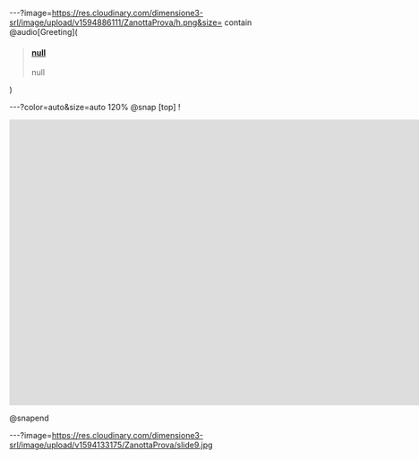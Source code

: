 ---?image=https://res.cloudinary.com/dimensione3-srl/image/upload/v1594886111/ZanottaProva/h.png&size= contain
@audio[Greeting](<blockquote class="embedly-card"><h4><a href="https://files.freemusicarchive.org/storage-freemusicarchive-org/music/ISSUE_Project_Room/Alison_Knowles/Sounds_from_the_Book_of_Bean/Alison_Knowles_-_04_-_Popular_Bean_Soup.mp3">null</a></h4><p>null</p></blockquote>
<script async src="//cdn.embedly.com/widgets/platform.js" charset="UTF-8"></script>)

---?color=auto&size=auto 120%
@snap [top]
!<div class="sketchfab-embed-wrapper">
    <iframe title="A 3D model" width="1920" height="510" src="https://sketchfab.com/models/15765b8a4c254ed394bb729ae0ed9641/embed?autostart=1&amp;ui_controls=1&amp;ui_infos=1&amp;ui_inspector=1&amp;ui_stop=1&amp;ui_watermark=1&amp;ui_watermark_link=1" frameborder="0" allow="autoplay; fullscreen; vr" mozallowfullscreen="true" webkitallowfullscreen="true"></iframe>
 
</div>
@snapend

---?image=https://res.cloudinary.com/dimensione3-srl/image/upload/v1594133175/ZanottaProva/slide9.jpg